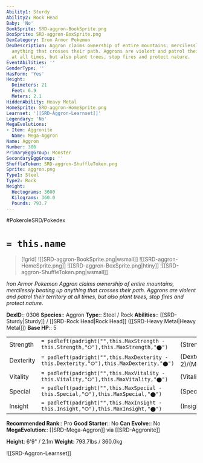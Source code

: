 ```yaml
---
Ability1: Sturdy
Ability2: Rock Head
Baby: 'No'
BookSprite: SRD-aggron-BookSprite.png
BoxSprite: SRD-aggron-BoxSprite.png
DexCategory: Iron Armor Pokemon
DexDescription: Aggron claims ownership of entire mountains, mercilessly beating up
  anything that crosses their path. Aggrons are violent and patrol their territory
  at all times, but also plant trees, stop fires and protect nature.
EventAbilities: ''
GenderType: ''
HasForm: 'Yes'
Height:
  Deimeters: 21
  Feet: 6.9
  Meters: 2.1
HiddenAbility: Heavy Metal
HomeSprite: SRD-aggron-HomeSprite.png
Learnset: '[[SRD-Aggron-Learnset]]'
Legendary: 'No'
MegaEvolutions:
- Item: Aggronite
  Name: Mega-Aggron
Name: Aggron
Number: 306
PrimaryEggGroup: Monster
SecondaryEggGroup: ''
ShuffleToken: SRD-aggron-ShuffleToken.png
Sprite: aggron.png
Type1: Steel
Type2: Rock
Weight:
  Hectograms: 3600
  Kilograms: 360.0
  Pounds: 793.7
---
```


#PokeroleSRD/Pokedex

# `= this.name`

> [!grid]
> ![[SRD-aggron-BookSprite.png|wsmall]]
> ![[SRD-aggron-HomeSprite.png]]
> ![[SRD-aggron-BoxSprite.png|htiny]]
> ![[SRD-aggron-ShuffleToken.png|wsmall]]


*Iron Armor Pokemon*
*Aggron claims ownership of entire mountains, mercilessly beating up anything that crosses their path. Aggrons are violent and patrol their territory at all times, but also plant trees, stop fires and protect nature.*

**DexID**:: 0306
**Species**:: Aggron
**Type**:: Steel / Rock
**Abilities**:: [[SRD-Sturdy|Sturdy]] / [[SRD-Rock Head|Rock Head]] ([[SRD-Heavy Metal|Heavy Metal]])
**Base HP**:: 5

|           |                                                                                        |                                          |
| --------- | -------------------------------------------------------------------------------------- | ---------------------------------------- |
| Strength  | `= padleft(padright("",this.MaxStrength - this.Strength,"⭘"),this.MaxStrength,"⬤")`    | (Strength::3)/(MaxStrength::6)   |
| Dexterity | `= padleft(padright("",this.MaxDexterity - this.Dexterity,"⭘"),this.MaxDexterity,"⬤")` | (Dexterity:: 2)/(MaxDexterity::4) |
| Vitality  | `= padleft(padright("",this.MaxVitality - this.Vitality,"⭘"),this.MaxVitality,"⬤")`    | (Vitality::4)/(MaxVitality::9)   |
| Special   | `= padleft(padright("",this.MaxSpecial - this.Special,"⭘"),this.MaxSpecial,"⬤")`       | (Special::2)/(MaxSpecial::4)     |
| Insight   | `= padleft(padright("",this.MaxInsight - this.Insight,"⭘"),this.MaxInsight,"⬤")`       | (Insight::2)/(MaxInsight::4)     |


**Recommended Rank**:: Pro
**Good Starter**:: No
**Can Evolve**:: No
**MegaEvolution**:: [[SRD-Mega-Aggron]]
via [[SRD-Aggronite]]

**Height**: 6'9" / 2.1m
**Weight**: 793.7lbs / 360.0kg

![[SRD-Aggron-Learnset]]